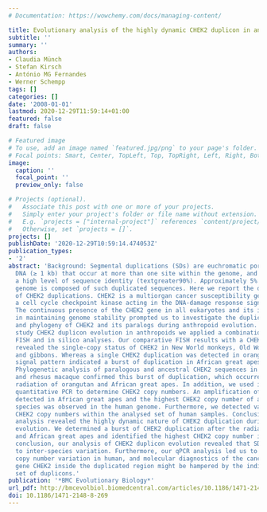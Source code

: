 ```yaml
---
# Documentation: https://wowchemy.com/docs/managing-content/

title: Evolutionary analysis of the highly dynamic CHEK2 duplicon in anthropoids
subtitle: ''
summary: ''
authors:
- Claudia Münch
- Stefan Kirsch
- António MG Fernandes
- Werner Schempp
tags: []
categories: []
date: '2008-01-01'
lastmod: 2020-12-29T11:59:14+01:00
featured: false
draft: false

# Featured image
# To use, add an image named `featured.jpg/png` to your page's folder.
# Focal points: Smart, Center, TopLeft, Top, TopRight, Left, Right, BottomLeft, Bottom, BottomRight.
image:
  caption: ''
  focal_point: ''
  preview_only: false

# Projects (optional).
#   Associate this post with one or more of your projects.
#   Simply enter your project's folder or file name without extension.
#   E.g. `projects = ["internal-project"]` references `content/project/deep-learning/index.md`.
#   Otherwise, set `projects = []`.
projects: []
publishDate: '2020-12-29T10:59:14.474053Z'
publication_types:
- '2'
abstract: 'Background: Segmental duplications (SDs) are euchromatic portions of genomic
  DNA (≥ 1 kb) that occur at more than one site within the genome, and typically share
  a high level of sequence identity (textgreater90%). Approximately 5% of the human
  genome is composed of such duplicated sequences. Here we report the detailed investigation
  of CHEK2 duplications. CHEK2 is a multiorgan cancer susceptibility gene encoding
  a cell cycle checkpoint kinase acting in the DNA-damage response signalling pathway.
  The continuous presence of the CHEK2 gene in all eukaryotes and its important role
  in maintaining genome stability prompted us to investigate the duplicative evolution
  and phylogeny of CHEK2 and its paralogs during anthropoid evolution. Results: To
  study CHEK2 duplicon evolution in anthropoids we applied a combination of comparative
  FISH and in silico analyses. Our comparative FISH results with a CHEK2 fosmid probe
  revealed the single-copy status of CHEK2 in New World monkeys, Old World monkeys
  and gibbons. Whereas a single CHEK2 duplication was detected in orangutan, a multi-site
  signal pattern indicated a burst of duplication in African great apes and human.
  Phylogenetic analysis of paralogous and ancestral CHEK2 sequences in human, chimpanzee
  and rhesus macaque confirmed this burst of duplication, which occurred after the
  radiation of orangutan and African great apes. In addition, we used inter-species
  quantitative PCR to determine CHEK2 copy numbers. An amplification of CHEK2 was
  detected in African great apes and the highest CHEK2 copy number of all analysed
  species was observed in the human genome. Furthermore, we detected variation in
  CHEK2 copy numbers within the analysed set of human samples. Conclusion: Our detailed
  analysis revealed the highly dynamic nature of CHEK2 duplication during anthropoid
  evolution. We determined a burst of CHEK2 duplication after the radiation of orangutan
  and African great apes and identified the highest CHEK2 copy number in human. In
  conclusion, our analysis of CHEK2 duplicon evolution revealed that SDs contribute
  to inter-species variation. Furthermore, our qPCR analysis led us to presume CHEK2
  copy number variation in human, and molecular diagnostics of the cancer susceptibility
  gene CHEK2 inside the duplicated region might be hampered by the individual-specific
  set of duplicons.'
publication: '*BMC Evolutionary Biology*'
url_pdf: http://bmcevolbiol.biomedcentral.com/articles/10.1186/1471-2148-8-269
doi: 10.1186/1471-2148-8-269
---
```

